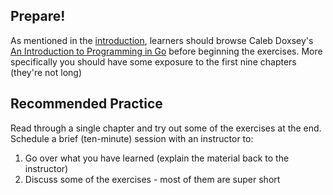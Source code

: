 ## Prepare!

As mentioned in the [introduction](https://git.enova.com/nyukin/saigo), learners should browse Caleb Doxsey's [An Introduction to Programming in Go](https://www.golang-book.com/books/intro)
before beginning the exercises. More specifically you should have some exposure to the first nine chapters (they're not long)

## Recommended Practice

Read through a single chapter and try out some of the exercises at the end. Schedule a brief (ten-minute) session with an
instructor to:

1. Go over what you have learned (explain the material back to the instructor)
2. Discuss some of the exercises - most of them are super short
